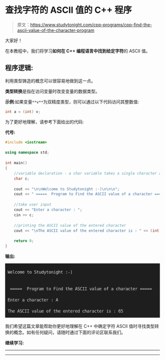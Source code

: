 # 查找字符的 ASCII 值的 C++ 程序

> 原文：<https://www.studytonight.com/cpp-programs/cpp-find-the-ascii-value-of-the-character-program>

大家好！

在本教程中，我们将学习**如何在 C++ 编程语言中找到给定字符**的 ASCII 值。

## 程序逻辑:

利用类型铸造的概念可以很容易地做到这一点。

**类型转换**是指在访问变量时改变变量的数据类型。

**示例**:如果变量`**v**`为双精度类型，则可以通过以下代码访问其整数值:

```cpp
int a = (int) v;
```

为了更好地理解，请参考下面给出的代码:

**代号:**

```cpp
#include <iostream>

using namespace std;

int main()
{
    //variable declaration - a char variable takes a single character as input
    char c;

    cout << "\n\nWelcome to Studytonight :-)\n\n\n";
    cout << " =====  Program to Find the ASCII value of a character ===== \n\n";

    //take user input
    cout << "Enter a character : ";
    cin >> c;

    //printing the ASCII value of the entered character
    cout << "\nThe ASCII value of the entered character is : " << (int)c << "\n\n";

    return 0;
}
```

**输出:**

![C++ ascii](img/aa5a154b43567ec025a1f726ef8f532d.png)

我们希望这篇文章能帮助你更好地理解在 C++ 中确定字符 ASCII 值时寻找类型转换的概念。如有任何疑问，请随时通过下面的评论区联系我们。

**继续学习:**

* * *

* * *